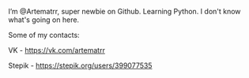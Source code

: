 I’m @Artematrr, super newbie on Github. Learning Python.
I don't know what's going on here.

Some of my contacts: 

VK - https://vk.com/artematrr

Stepik - https://stepik.org/users/399077535

<!--
Жесть
-->
